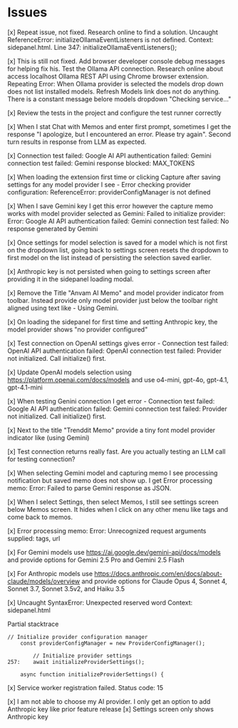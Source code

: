 # Issues

[x] Repeat issue, not fixed. Research online to find a solution. Uncaught ReferenceError: initializeOllamaEventListeners is not defined. Context: sidepanel.html. Line 347: initializeOllamaEventListeners();

[x] This is still not fixed. Add browser developer console debug messages for helping fix his. Test the Ollama API connection. Research online about access localhost Ollama REST API using Chrome browser extension. Repeating Error: When Ollama provider is selected the models drop down does not list installed models. Refresh Models link does not do anything. There is a constant message belore models dropdown "Checking service..."

[x] Review the tests in the project and configure the test runner correctly

[x] When I stat Chat with Memos and enter first prompt, sometimes I get the response "I apologize, but I encountered an error. Please try again". Second turn results in response from LLM as expected.

[x] Connection test failed: Google AI API authentication failed: Gemini connection test failed: Gemini response blocked: MAX_TOKENS


[x] When loading the extension first time or clicking Capture after saving settings for any model provider I see - Error checking provider configuration: ReferenceError: providerConfigManager is not defined

[x] When I save Gemini key I get this error however the capture memo works with model provider selected as Gemini: Failed to initialize provider: Error: Google AI API authentication failed: Gemini connection test failed: No response generated by Gemini


[x] Once settings for model selection is saved for a model which is not first on the dropdown list, going back to settings screen resets the dropdown to first model on the list instead of persisting the selection saved earlier. 

[x] Anthropic key is not persisted when going to settings screen after providing it in the sidepanel loading modal.

[x] Remove the Title "Anvam AI Memo" and model provider indicator from toolbar. Instead provide only model provider just below the toolbar right aligned using text like - Using Gemini.

[x] On loading the sidepanel for first time and setting Anthropic key, the model provider shows "no provider configured"

[x] Test connection on OpenAI settings gives error - Connection test failed: OpenAI API authentication failed: OpenAI connection test failed: Provider not initialized. Call initialize() first.

[x] Update OpenAI models selection using https://platform.openai.com/docs/models and use o4-mini, gpt-4o, gpt-4.1, gpt-4.1-mini


[x] When testing Genini connection I get error - Connection test failed: Google AI API authentication failed: Gemini connection test failed: Provider not initialized. Call initialize() first.


[x] Next to the title "Trenddit Memo" provide a tiny font model provider indicator like (using Gemini)

[x] Test connection returns really fast. Are you actually testing an LLM call for testing connection?


[x] When selecting Gemini model and capturing memo I see processing notification but saved memo does not show up. I get Error processing memo: Error: Failed to parse Gemini response as JSON.

[x] When I select Settings, then select Memos, I still see settings screen below Memos screen. It hides when I click on any other menu like tags and come back to memos.

[x] Error processing memo: Error: Unrecognized request arguments supplied: tags, url



[x] For Gemini models use https://ai.google.dev/gemini-api/docs/models and provide options for Gemini 2.5 Pro and Gemini 2.5 Flash

[x] For Anthropic models use https://docs.anthropic.com/en/docs/about-claude/models/overview and provide options for Claude Opus 4, Sonnet 4, Sonnet 3.7, Sonnet 3.5v2, and Haiku 3.5

[x] Uncaught SyntaxError: Unexpected reserved word
Context: sidepanel.html

Partial stacktrace
```
// Initialize provider configuration manager
    const providerConfigManager = new ProviderConfigManager();

        // Initialize provider settings
257:    await initializeProviderSettings();

    async function initializeProviderSettings() {
```

[x] Service worker registration failed. Status code: 15


[x] I am not able to choose my AI provider. I only get an option to add Anthropic key like prior feature release
[x] Settings screen only shows Anthropic key

